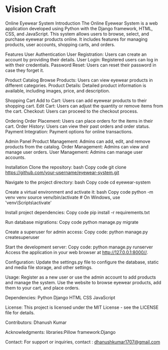 # Vision Craft
Online Eyewear System
Introduction
The Online Eyewear System is a web application developed using Python with the Django framework, HTML, CSS, and JavaScript. This system allows users to browse, select, and purchase eyewear products online. It includes features for managing products, user accounts, shopping carts, and orders.

Features
User Authentication
User Registration: Users can create an account by providing their details.
User Login: Registered users can log in with their credentials.
Password Reset: Users can reset their password in case they forget it.

Product Catalog
Browse Products: Users can view eyewear products in different categories.
Product Details: Detailed product information is available, including images, price, and description.

Shopping Cart
Add to Cart: Users can add eyewear products to their shopping cart.
Edit Cart: Users can adjust the quantity or remove items from the cart.
Checkout: Users can proceed to the checkout process.

Ordering
Order Placement: Users can place orders for the items in their cart.
Order History: Users can view their past orders and order status.
Payment Integration: Payment options for online transactions.

Admin Panel
Product Management: Admins can add, edit, and remove products from the catalog.
Order Management: Admins can view and manage user orders.
User Management: Admins can manage user accounts.

Installation
Clone the repository:
bash
Copy code
git clone https://github.com/your-username/eyewear-system.git

Navigate to the project directory:
bash
Copy code
cd eyewear-system

Create a virtual environment and activate it:
bash
Copy code
python -m venv venv
source venv/bin/activate  # On Windows, use 'venv\Scripts\activate'

Install project dependencies:
Copy code
pip install -r requirements.txt

Run database migrations:
Copy code
python manage.py migrate

Create a superuser for admin access:
Copy code:
python manage.py createsuperuser

Start the development server:
Copy code:
python manage.py runserver
Access the application in your web browser at http://127.0.0.1:8000//.

Configuration:
Update the settings.py file to configure the database, static and media file storage, and other settings.

Usage:
Register as a new user or use the admin account to add products and manage the system.
Use the website to browse eyewear products, add them to your cart, and place orders.

Dependencies:
Python
Django
HTML
CSS
JavaScript

License:
This project is licensed under the MIT License - see the LICENSE file for details.

Contributors:
Dhanush Kumar

Acknowledgments:
libraries:Pillow
framework:Django

Contact:
For support or inquiries, contact : dhanushkumar1707@gmail.com

